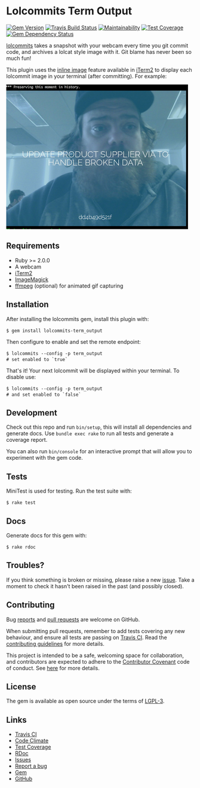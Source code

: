 # Lolcommits Term Output

[![Gem Version](https://img.shields.io/gem/v/lolcommits-term_output.svg?style=flat)](http://rubygems.org/gems/lolcommits-term_output)
[![Travis Build Status](https://travis-ci.org/lolcommits/lolcommits-term_output.svg?branch=master)](https://travis-ci.org/lolcommits/lolcommits-term_output)
[![Maintainability](https://img.shields.io/codeclimate/maintainability/lolcommits/lolcommits-term_output.svg)](https://codeclimate.com/github/lolcommits/lolcommits-term_output/maintainability)
[![Test Coverage](https://img.shields.io/codeclimate/c/lolcommits/lolcommits-term_output.svg)](https://codeclimate.com/github/lolcommits/lolcommits-term_output/test_coverage)
[![Gem Dependency Status](https://gemnasium.com/badges/github.com/lolcommits/lolcommits-term_output.svg)](https://gemnasium.com/github.com/lolcommits/lolcommits-term_output)

[lolcommits](https://lolcommits.github.io/) takes a snapshot with your webcam
every time you git commit code, and archives a lolcat style image with it. Git
blame has never been so much fun!

This plugin uses the [inline image](http://iterm2.com/documentation-images.html)
feature available in [iTerm2](http://iterm2.com/index.html) to display each
lolcommit image in your terminal (after committing). For example:

![iterm inline sample screenshot](./assets/images/sample.png)

## Requirements

* Ruby >= 2.0.0
* A webcam
* [iTerm2](http://iterm2.com/index.html)
* [ImageMagick](http://www.imagemagick.org)
* [ffmpeg](https://www.ffmpeg.org) (optional) for animated gif capturing

## Installation

After installing the lolcommits gem, install this plugin with:

    $ gem install lolcommits-term_output

Then configure to enable and set the remote endpoint:

    $ lolcommits --config -p term_output
    # set enabled to `true`

That's it! Your next lolcommit will be displayed within your terminal. To
disable use:

    $ lolcommits --config -p term_output
    # and set enabled to `false`

## Development

Check out this repo and run `bin/setup`, this will install all dependencies and
generate docs. Use `bundle exec rake` to run all tests and generate a coverage
report.

You can also run `bin/console` for an interactive prompt that will allow you to
experiment with the gem code.

## Tests

MiniTest is used for testing. Run the test suite with:

    $ rake test

## Docs

Generate docs for this gem with:

    $ rake rdoc

## Troubles?

If you think something is broken or missing, please raise a new
[issue](https://github.com/lolcommits/lolcommits-term_output/issues). Take
a moment to check it hasn't been raised in the past (and possibly closed).

## Contributing

Bug [reports](https://github.com/lolcommits/lolcommits-term_output/issues) and [pull
requests](https://github.com/lolcommits/lolcommits-term_output/pulls) are welcome on
GitHub.

When submitting pull requests, remember to add tests covering any new behaviour,
and ensure all tests are passing on [Travis
CI](https://travis-ci.org/lolcommits/lolcommits-term_output). Read the
[contributing
guidelines](https://github.com/lolcommits/lolcommits-term_output/blob/master/CONTRIBUTING.md)
for more details.

This project is intended to be a safe, welcoming space for collaboration, and
contributors are expected to adhere to the [Contributor
Covenant](http://contributor-covenant.org) code of conduct. See
[here](https://github.com/lolcommits/lolcommits-term_output/blob/master/CODE_OF_CONDUCT.md)
for more details.

## License

The gem is available as open source under the terms of
[LGPL-3](https://opensource.org/licenses/LGPL-3.0).

## Links

* [Travis CI](https://travis-ci.org/lolcommits/lolcommits-term_output)
* [Code Climate](https://codeclimate.com/github/lolcommits/lolcommits-term_output)
* [Test Coverage](https://codeclimate.com/github/lolcommits/lolcommits-term_output/coverage)
* [RDoc](http://rdoc.info/projects/lolcommits/lolcommits-term_output)
* [Issues](http://github.com/lolcommits/lolcommits-term_output/issues)
* [Report a bug](http://github.com/lolcommits/lolcommits-term_output/issues/new)
* [Gem](http://rubygems.org/gems/lolcommits-term_output)
* [GitHub](https://github.com/lolcommits/lolcommits-term_output)
